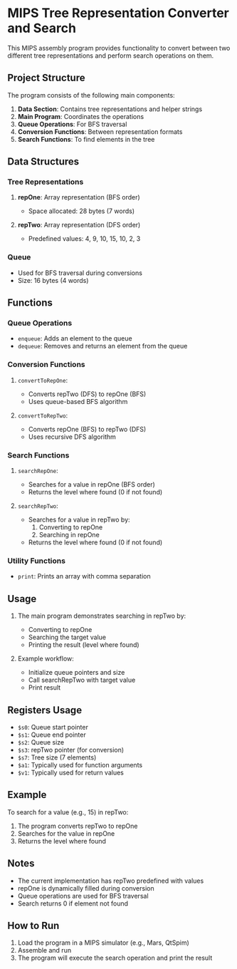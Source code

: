 # MIPS Tree Representation Converter and Search

This MIPS assembly program provides functionality to convert between two different tree representations and perform search operations on them.

## Project Structure

The program consists of the following main components:

1. **Data Section**: Contains tree representations and helper strings
2. **Main Program**: Coordinates the operations
3. **Queue Operations**: For BFS traversal
4. **Conversion Functions**: Between representation formats
5. **Search Functions**: To find elements in the tree

## Data Structures

### Tree Representations

1. **repOne**: Array representation (BFS order)
   - Space allocated: 28 bytes (7 words)
   
2. **repTwo**: Array representation (DFS order)
   - Predefined values: 4, 9, 10, 15, 10, 2, 3

### Queue
- Used for BFS traversal during conversions
- Size: 16 bytes (4 words)

## Functions

### Queue Operations
- `enqueue`: Adds an element to the queue
- `dequeue`: Removes and returns an element from the queue

### Conversion Functions
1. `convertToRepOne`:
   - Converts repTwo (DFS) to repOne (BFS)
   - Uses queue-based BFS algorithm

2. `convertToRepTwo`:
   - Converts repOne (BFS) to repTwo (DFS)
   - Uses recursive DFS algorithm

### Search Functions
1. `searchRepOne`:
   - Searches for a value in repOne (BFS order)
   - Returns the level where found (0 if not found)

2. `searchRepTwo`:
   - Searches for a value in repTwo by:
     1. Converting to repOne
     2. Searching in repOne
   - Returns the level where found (0 if not found)

### Utility Functions
- `print`: Prints an array with comma separation

## Usage

1. The main program demonstrates searching in repTwo by:
   - Converting to repOne
   - Searching the target value
   - Printing the result (level where found)

2. Example workflow:
   - Initialize queue pointers and size
   - Call searchRepTwo with target value
   - Print result

## Registers Usage

- `$s0`: Queue start pointer
- `$s1`: Queue end pointer
- `$s2`: Queue size
- `$s3`: repTwo pointer (for conversion)
- `$s7`: Tree size (7 elements)
- `$a1`: Typically used for function arguments
- `$v1`: Typically used for return values

## Example

To search for a value (e.g., 15) in repTwo:
1. The program converts repTwo to repOne
2. Searches for the value in repOne
3. Returns the level where found

## Notes

- The current implementation has repTwo predefined with values
- repOne is dynamically filled during conversion
- Queue operations are used for BFS traversal
- Search returns 0 if element not found

## How to Run

1. Load the program in a MIPS simulator (e.g., Mars, QtSpim)
2. Assemble and run
3. The program will execute the search operation and print the result

